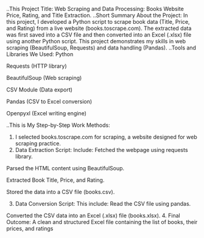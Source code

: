 ..This Project Title:
Web Scraping and Data Processing: Books Website Price, Rating, and Title Extraction.
..Short Summary About the Project:
In this project, I developed a Python script to scrape book data (Title, Price, and Rating) from a live website (books.toscrape.com).
The extracted data was first saved into a CSV file and then converted into an Excel (.xlsx) file using another Python script.
This project demonstrates my skills in web scraping (BeautifulSoup, Requests) and data handling (Pandas).
..Tools and Libraries We Used:
Python

Requests (HTTP library)

BeautifulSoup (Web scraping)

CSV Module (Data export)

Pandas (CSV to Excel conversion)

Openpyxl (Excel writing engine)

..This is My Step-by-Step Work Methods:
1. I selected books.toscrape.com for scraping, a website designed for web scraping practice.
2. Data Extraction Script:
Include:
Fetched the webpage using requests library.

Parsed the HTML content using BeautifulSoup.

Extracted Book Title, Price, and Rating.

Stored the data into a CSV file (books.csv).

3. Data Conversion Script:
This include:
Read the CSV file using pandas.

Converted the CSV data into an Excel (.xlsx) file (books.xlsx).
4. Final Outcome:
A clean and structured Excel file containing the list of books, their prices, and ratings